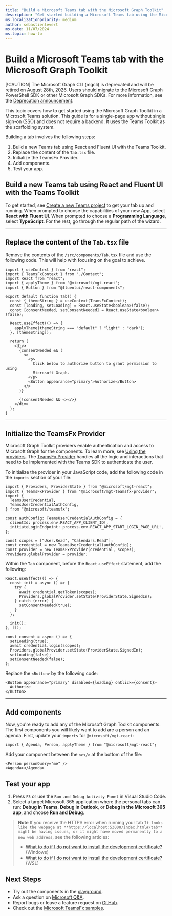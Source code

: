 ```yaml
---
title: "Build a Microsoft Teams tab with the Microsoft Graph Toolkit"
description: "Get started building a Microsoft Teams tab using the Microsoft Graph Toolkit."
ms.localizationpriority: medium
author: sebastienlevert
ms.date: 11/07/2024
ms.topic: how-to
---
```


# Build a Microsoft Teams tab with the Microsoft Graph Toolkit

[!CAUTION]
The Microsoft Graph CLI (mgcli) is deprecated and will be retired on August 28th, 2026. Users should migrate to the Microsoft Graph PowerShell SDK or other Microsoft Graph SDKs. For more information, see the [Deprecation announcement](https://devblogs.microsoft.com/microsoft365dev/microsoft-graph-cli-retirement/).

This topic covers how to get started using the Microsoft Graph Toolkit in a Microsoft Teams solution. This guide is for a single-page app without single sign-on (SSO) and does not require a backend. It uses the Teams Toolkit as the scaffolding system.

Building a tab involves the following steps:

1. Build a new Teams tab using React and Fluent UI with the Teams Toolkit.
1. Replace the content of the `Tab.tsx` file.
1. Initialize the TeamsFx Provider.
1. Add components.
1. Test your app.

## Build a new Teams tab using React and Fluent UI with the Teams Toolkit

To get started, see [Create a new Teams project](/microsoftteams/platform/toolkit/create-new-project) to get your tab up and running. When prompted to choose the capabilities of your new App, select **React with Fluent UI**. When prompted to choose a **Programming Language**, select **TypeScript**. For the rest, go through the regular path of the wizard.

---

## Replace the content of the `Tab.tsx` file

Remove the contents of the `/src/components/Tab.tsx` file and use the following code. This will help with focusing on the goal to achieve.

```tsx
import { useContext } from "react";
import { TeamsFxContext } from "./Context";
import React from "react";
import { applyTheme } from "@microsoft/mgt-react";
import { Button } from "@fluentui/react-components";

export default function Tab() {
  const { themeString } = useContext(TeamsFxContext);
  const [loading, setLoading] = React.useState<boolean>(false);
  const [consentNeeded, setConsentNeeded] = React.useState<boolean>(false);

  React.useEffect(() => {
    applyTheme(themeString === "default" ? "light" : "dark");
  }, [themeString]);

  return (
    <div>
      {consentNeeded && (
        <>
          <p>
            Click below to authorize button to grant permission to using
            Microsoft Graph.
          </p>
          <Button appearance="primary">Authorize</Button>
        </>
      )}

      {!consentNeeded && <></>}
    </div>
  );
}
```

---

## Initialize the TeamsFx Provider

Microsoft Graph Toolkit providers enable authentication and access to Microsoft Graph for the components. To learn more, see [Using the providers](../providers/providers.md). The [TeamsFx Provider](../providers/teamsfx.md) handles all the logic and interactions that need to be implemented with the Teams SDK to authenticate the user.

To initialize the provider in your JavaScript code, add the following code in the `imports` section of your file:

```tsx
import { Providers, ProviderState } from "@microsoft/mgt-react";
import { TeamsFxProvider } from "@microsoft/mgt-teamsfx-provider";
import {
  TeamsUserCredential,
  TeamsUserCredentialAuthConfig,
} from "@microsoft/teamsfx";

const authConfig: TeamsUserCredentialAuthConfig = {
  clientId: process.env.REACT_APP_CLIENT_ID!,
  initiateLoginEndpoint: process.env.REACT_APP_START_LOGIN_PAGE_URL!,
};

const scopes = ["User.Read", "Calendars.Read"];
const credential = new TeamsUserCredential(authConfig);
const provider = new TeamsFxProvider(credential, scopes);
Providers.globalProvider = provider;
```

Within the `Tab` component, before the `React.useEffect` statement, add the following:

```tsx
React.useEffect(() => {
  const init = async () => {
    try {
      await credential.getToken(scopes);
      Providers.globalProvider.setState(ProviderState.SignedIn);
    } catch (error) {
      setConsentNeeded(true);
    }
  };

  init();
}, []);

const consent = async () => {
  setLoading(true);
  await credential.login(scopes);
  Providers.globalProvider.setState(ProviderState.SignedIn);
  setLoading(false);
  setConsentNeeded(false);
};
```

Replace the `<Button>` by the following code:

```tsx
<Button appearance="primary" disabled={loading} onClick={consent}>
  Authorize
</Button>
```

---

## Add components

Now, you're ready to add any of the Microsoft Graph Toolkit components. The first components you will likely want to add are a person and an agenda. First, update your `imports` for `@microsoft/mgt-react`:

```tsx
import { Agenda, Person, applyTheme } from "@microsoft/mgt-react";
```

Add your component between the `<></>` at the bottom of the file:

```tsx
<Person personQuery="me" />
<Agenda></Agenda>
```

## Test your app

1. Press `F5` or use the `Run and Debug Activity Panel` in Visual Studio Code.
1. Select a target Microsoft 365 application where the personal tabs can run: **Debug in Teams**, **Debug in Outlook**, or **Debug in the Microsoft 365 app**, and choose **Run and Debug**.

> **Note**
> If you receive the HTTPS error when running your tab `It looks like the webpage at **https://localhost:53000/index.html#/tab** might be having issues, or it might have moved permanently to a new web address`, see the following articles:
>
> - [What to do if I do not want to install the development certificate?](https://github.com/OfficeDev/TeamsFx/blob/dev/docs/fx-core/localdebug-help.md#what-to-do-if-i-do-not-want-to-install-the-development-certificate) (Windows)
> - [What to do if I do not want to install the development certificate?](https://github.com/OfficeDev/TeamsFx/blob/dev/docs/fx-core/localdebug-help.md#what-to-do-if-i-do-not-want-to-install-the-development-certificate) (WSL)

## Next Steps

- Try out the components in the [playground](https://mgt.dev).
- Ask a question on [Microsoft Q&A](/answers/topics/microsoft-graph-toolkit.html).
- Report bugs or leave a feature request on [GitHub](https://aka.ms/mgt/issues).
- Check out the [Microsoft TeamsFx samples](https://github.com/OfficeDev/TeamsFx-Samples).
